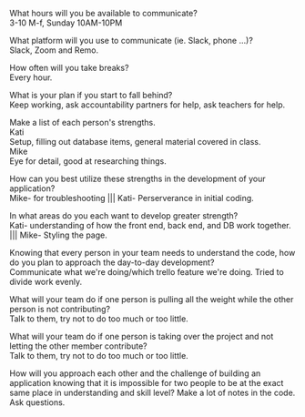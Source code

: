 What hours will you be available to communicate?  
3-10 M-f, Sunday 10AM-10PM  

What platform will you use to communicate (ie. Slack, phone …)?  
Slack, Zoom and Remo.  

How often will you take breaks?  
Every hour.  

What is your plan if you start to fall behind?  
Keep working, ask accountability partners for help, ask teachers for help.  

Make a list of each person's strengths.  
Kati  
Setup, filling out database items, general material covered in class.  
Mike  
Eye for detail, good at researching things.  

How can you best utilize these strengths in the development of your application?  
Mike- for troubleshooting ||| Kati- Perserverance in initial coding.  

In what areas do you each want to develop greater strength?  
Kati- understanding of how the front end, back end, and DB work together. ||| Mike- Styling the page.  

Knowing that every person in your team needs to understand the code, how do you plan to approach the day-to-day development?  
Communicate what we're doing/which trello feature we're doing.  Tried to divide work evenly.  

What will your team do if one person is pulling all the weight while the other person is not contributing?  
Talk to them, try not to do too much or too little.  

What will your team do if one person is taking over the project and not letting the other member contribute?  
Talk to them, try not to do too much or too little.  

How will you approach each other and the challenge of building an application knowing that it is impossible for two people to be at the exact same place in understanding and skill level?
Make a lot of notes in the code.  Ask questions.  